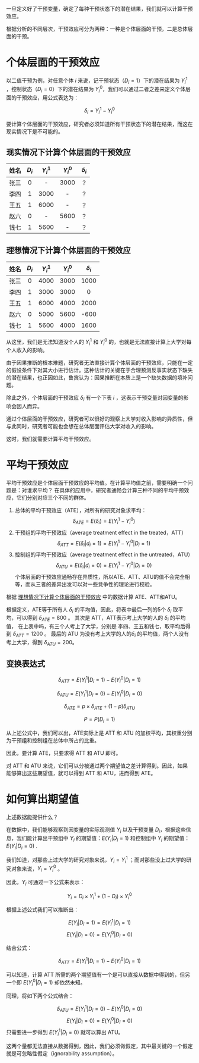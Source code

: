 一旦定义好了干预变量，确定了每种干预状态下的潜在结果，我们就可以计算干预效应。

根据分析的不同层次，干预效应可分为两种：一种是个体层面的干预，二是总体层面的干预。

# 个体层面的干预效应

以二值干预为例，对任意个体 $i$ 来说，记干预状态（$D_i=1$）下的潜在结果为 $Y_i^1$ ，控制状态（$D_i=0$）下的潜在结果为 $Y_i^0$，我们可以通过二者之差来定义个体层面的干预效应，用公式表达为：

$$\delta_i=Y_i^1-Y_i^0$$

要计算个体层面的干预效应，研究者必须知道所有干预状态下的潜在结果，而这在现实情况下是不可能的。

## 现实情况下计算个体层面的干预效应

| 姓名  | $D_i$ | $Y_i^1$ | $Y_i^0$ | $\delta_i$ |
| :-: | :---: | :-----: | :-----: | :--------: |
| 张三  |   0   |    -    |  3000   |     ？      |
| 李四  |   1   |  3000   |    -    |     ？      |
| 王五  |   1   |  6000   |    -    |     ？      |
| 赵六  |   0   |    -    |  5600   |     ？      |
| 钱七  |   1   |  5600   |    -    |     ？      |
## 理想情况下计算个体层面的干预效应

| 姓名  | $D_i$ | $Y_i^1$ | $Y_i^0$ | $\delta_i$ |
| :-: | :---: | :-----: | :-----: | :--------: |
| 张三  |   0   |  4000   |  3000   |    1000    |
| 李四  |   1   |  3000   |  3000   |     0      |
| 王五  |   1   |  6000   |  4000   |    2000    |
| 赵六  |   0   |  5000   |  5600   |    -600    |
| 钱七  |   1   |  5600   |  4000   |    1600    |
从这里，我们是无法知道没个人的 $Y_i^1$ 和 $Y_i^0$ 的，也就是无法直接计算上大学对每个人收入的影响。

由于因果推断的根本难题，研究者无法直接计算个体层面的干预效应，只能在一定的假设条件下对其大小进行估计。这种估计的关键在于合理预测反事实状态下缺失的潜在结果，也正因如此，鲁宾认为：因果推断在本质上是一个缺失数据的填补问题。

除此之外，个体层面的干预效应 $\delta_i$ 有一个下表 $i$ ，这表示干预变量对因变量的影响会因人而异。

通过个体层面的干预效应，研究者可以很好的观察上大学对收入影响的异质性，但与此同时，研究者可能也会想在总体层面评估大学对收入的影响。

这时，我们就需要计算平均干预效应。

# 平均干预效应

平均干预效应是个体层面干预效应的平均值。在计算平均值之前，需要明确一个问题是：对谁求平均？
在具体的应用中，研究者通畅会计算三种不同的平均干预效应，它们分别对应三个不同的群体。

1. 总体的平均干预效应（ATE），对所有的研究对象求平均：
$$\delta_{ATE}=E(\delta_i)=E(Y_i^1-Y_i^0)$$
2. 干预组的平均干预效应（average treatment effect in the treated，ATT）
$$\delta_{ATT}=E(\delta_i|d_i=1)=E(Y_i^1-Y_i^0|D_i=1)$$
3. 控制组的平均干预效应（average treatment effect in the untreated，ATU）
$$\delta_{ATU}=E(\delta_i|d_i=0)=E(Y_i^1-Y_i^0|D_i=0)$$
个体层面的干预效应通畅存在异质性，所以ATE、ATT、ATU的值不会完全相等，而从三者的差异出发可以对一些竞争性的理论进行校验。

根据 [理想情况下计算个体层面的干预效应](#理想情况下计算个体层面的干预效应) 中的数据计算 ATE、ATT和ATU。

根据定义，ATE等于所有人 $\delta_i$ 的平均值，因此，将表中最后一列的5个 $\delta_i$ 取平均，可以得到 $\delta_{ATE} = 800$ 。
其次是 ATT，ATT表示考上大学的人的 $\delta_i$ 的平均值， 在上表中吗，有三个人考上了大学，分别是 李四、王五和钱七，取平均后得到 $\delta_{ATT}=1200$ 。
最后的 ATU 为没有考上大学的人的$\delta_i$ 的平均值，两个人没有考上大学，得到 $\delta_{ATU}=200$。

## 变换表达式

$$\delta_{ATT}=E(Y_i^1|D_i=1)-E(Y_i^0|D_i=1)$$

$$\delta_{ATU}=E(Y_i^1|D_i=0)-E(Y_i^0|D_i=0)$$

$$\delta_{ATE}=p\times \delta_{ATE}+(1-p)\delta_{ATU}$$

$$P=P(D_i=1)$$

从上述公式中，我们可以出，ATE实际上是 ATT 和 ATU 的加权平均，其权重分别为干预组和控制组在总体中所占的比重。

因此，要计算 ATE，只要求得 ATT 和 ATU 即可。

对 ATT 和 ATU 来说，它们可以分被通过两个期望值之差计算得到。因此，如果能够算出这些期望值，就可以得到 ATT 和 ATU，进而得到 ATE。

# 如何算出期望值

上述数据能提供什么？

在数据中，我们能够观察到因变量的实际观测值 $Y_i$ 以及干预变量 $D_i$，根据这些信息，我们能计算出干预组中 $Y_i$ 的期望值：$E(Y_i|D_i=1)$ 和控制组中 $Y_i$ 的期望值：$E(Y_i|D_i=0)$ .

我们知道，对那些上过大学的研究对象来说，$Y_i=Y_i^1$ ；而对那些没上过大学的研究对象来说，$Y_i=Y_i^0$ 。

因此，$Y_i$ 可通过一下公式来表示：

$$Y_i=D_i\times Y_i^1+ (1-D_i)\times Y_i^0$$

根据上述公式我们可以推断出：

$$E(Y_i|D_i=1)=E(Y_i^1|D_i=1)$$$$E(Y_i|D_i=0)=E(Y_i^0|D_i=0)$$

结合公式：

$$\delta_{ATT}=E(Y_i^1|D_i=1)-E(Y_i^0|D_i=1)$$

可以知道，计算 ATT 所需的两个期望值有一个是可以直接从数据中得到的，但另一个即 $E(Y_i^0|D_i=1)$ 却依然未知。

同理，将如下两个公式结合：

$$\delta_{ATU}=E(Y_i^1|D_i=0)-E(Y_i^0|D_i=0)$$
$$E(Y_i|D_i=0)=E(Y_i^0|D_i=0)$$
只需要进一步得到 $E(Y_i^1|D_i=0)$ 就可以算出 ATU。

这两个量都无法直接从数据得到，因此，我们必须做假定，其中最关键的一个假定就是可忽略性假定（ignorability assumption）。
